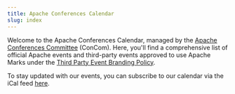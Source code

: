 ```yaml
---
title: Apache Conferences Calendar
slug: index
---
```


Welcome to the Apache Conferences Calendar, managed by the [Apache Conferences Committee][1] (ConCom). Here, you'll find a comprehensive list of official Apache events and third-party events approved to use Apache Marks under the [Third Party Event Branding Policy][2].

To stay updated with our events, you can subscribe to our calendar via the iCal feed [here][3].

<div class="calcontain"><div id="calendar"></div></div>
<script src='https://cdn.jsdelivr.net/npm/fullcalendar@6.1.11/index.global.min.js'></script>
<script src="https://cdn.jsdelivr.net/npm/@fullcalendar/google-calendar@6.1.11/index.global.min.js"></script>
<script>
document.addEventListener('DOMContentLoaded', function() {
var calendarEl = document.getElementById('calendar');
var calendar = new FullCalendar.Calendar(calendarEl, {
  googleCalendarApiKey: 'AIzaSyDJkXq1faq2G5NkFkFTh9Sikdpc2YXTVXs',
  events: {
    googleCalendarId: 'nerseigospses068jd57bk5ar8@group.calendar.google.com'
  }
});
calendar.render();
});
</script>

[1]: https://www.apache.org/foundation/conferences.html
[2]: https://www.apache.org/foundation/marks/events.html
[3]: https://www.google.com/calendar/ical/nerseigospses068jd57bk5ar8%40group.calendar.google.com/public/basic.ics
